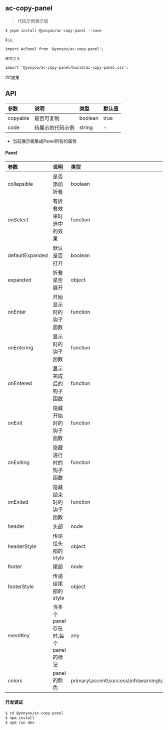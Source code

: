 ## ac-copy-panel

>  代码示例展示板


```
$ ynpm install @yonyou/ac-copy-panel --save

引入

import AcPanel from '@yonyou/ac-copy-panel';

样式引入

import '@yonyou/ac-copy-panel/build/ac-copy-panel.css';
```

##效果
 
 

## API

|参数|说明|类型|默认值|
|:--|:---|:--|:---|
|copyable|是否可复制|boolean|true |
|code|待展示的代码示例|string|- |

* 当前展示板集成Panel所有的属性
#### Panel

|参数|说明|类型|默认值|
|:---|:-----|:----|:------|
|collapsible|是否添加折叠|boolean|-|
|onSelect|有折叠效果时选中的效果|function|-|
|defaultExpanded|默认是否打开|boolean|false|
|expanded|折叠是否展开|object|-|
|onEnter|开始显示时的钩子函数|function|-|
|onEntering|显示时的钩子函数|function|-|
|onEntered|显示完成后的钩子函数|function|-|
|onExit|隐藏开始时的钩子函数|function|-|
|onExiting|隐藏进行时的钩子函数|function|-|
|onExited|隐藏结束时的钩子函数|function|-|
|header|头部|node|-|
|headerStyle|传递给头部的style|object|-|
|footer|尾部|node|-|
|footerStyle|传递给尾部的style|object|-|
|eventKey|当多个panel存在时,每个panel的标记|any|-|
|colors|panel的颜色|primary\accent\success\info\warning\danger\default\bordered|default|
       

#### 开发调试

```sh
$ cd @yonyou/ac-copy-panel
$ npm install
$ npm run dev
```


